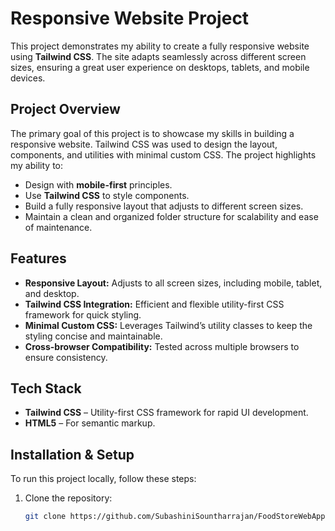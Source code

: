 # Responsive Website Project

This project demonstrates my ability to create a fully responsive website using **Tailwind CSS**. The site adapts seamlessly across different screen sizes, ensuring a great user experience on desktops, tablets, and mobile devices.

## Project Overview

The primary goal of this project is to showcase my skills in building a responsive website. Tailwind CSS was used to design the layout, components, and utilities with minimal custom CSS. The project highlights my ability to:

- Design with **mobile-first** principles.
- Use **Tailwind CSS** to style components.
- Build a fully responsive layout that adjusts to different screen sizes.
- Maintain a clean and organized folder structure for scalability and ease of maintenance.

## Features

- **Responsive Layout:** Adjusts to all screen sizes, including mobile, tablet, and desktop.
- **Tailwind CSS Integration:** Efficient and flexible utility-first CSS framework for quick styling.
- **Minimal Custom CSS:** Leverages Tailwind’s utility classes to keep the styling concise and maintainable.
- **Cross-browser Compatibility:** Tested across multiple browsers to ensure consistency.
  
## Tech Stack

- **Tailwind CSS** – Utility-first CSS framework for rapid UI development.
- **HTML5** – For semantic markup.
  
## Installation & Setup

To run this project locally, follow these steps:

1. Clone the repository:
   ```bash
   git clone https://github.com/SubashiniSountharrajan/FoodStoreWebApplication.git
